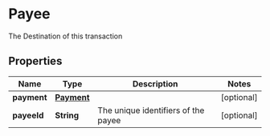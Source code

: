 

# Payee

The Destination of this transaction

## Properties

Name | Type | Description | Notes
------------ | ------------- | ------------- | -------------
**payment** | [**Payment**](Payment.md) |  |  [optional]
**payeeId** | **String** | The unique identifiers of the payee |  [optional]



